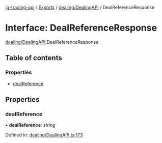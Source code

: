 [ig-trading-api](../README.md) / [Exports](../modules.md) / [dealing/DealingAPI](../modules/dealing_dealingapi.md) / DealReferenceResponse

# Interface: DealReferenceResponse

[dealing/DealingAPI](../modules/dealing_dealingapi.md).DealReferenceResponse

## Table of contents

### Properties

- [dealReference](dealing_dealingapi.dealreferenceresponse.md#dealreference)

## Properties

### dealReference

• **dealReference**: _string_

Defined in: [dealing/DealingAPI.ts:173](https://github.com/bennycode/ig-trading-api/blob/6347f7e/src/dealing/DealingAPI.ts#L173)
